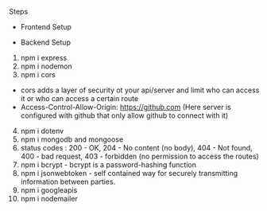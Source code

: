 Steps

- Frontend Setup

- Backend Setup
1. npm i express
2. npm i nodemon
3. npm i cors 
- cors adds a layer of security ot your api/server and limit who can access it or who can access a certain route
- Access-Control-Allow-Origin: https://github.com (Here server is configured with github that only allow github to connect with it)
4. npm i dotenv
5. npm i mongodb and mongoose
6. status codes :
    200 - OK, 
    204 - No content (no body), 
    404 - Not found, 
    400 - bad request, 
    403 - forbidden (no permission to access the routes)
7. npm i bcrypt - bcrypt is a password-hashing function
8. npm i jsonwebtoken - self contained way for securely transmitting information between parties.
9. npm i googleapis
10. npm i nodemailer